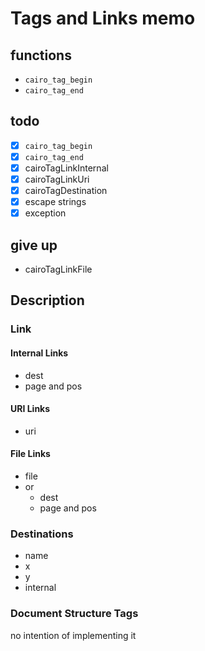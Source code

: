 Tags and Links memo
===================

functions
---------

* `cairo_tag_begin`
* `cairo_tag_end`

todo
----

* [x] `cairo_tag_begin`
* [x] `cairo_tag_end`
* [x] cairoTagLinkInternal
* [x] cairoTagLinkUri
* [x] cairoTagDestination
* [x] escape strings
* [x] exception

give up
-------

* cairoTagLinkFile

Description
-----------

### Link

#### Internal Links

* dest
* page and pos

#### URI Links

* uri

#### File Links

* file
* or
	+ dest
	+ page and pos

### Destinations

* name
* x
* y
* internal

### Document Structure Tags

no intention of implementing it

